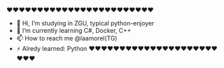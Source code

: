 ❤️❤️❤️❤️❤️❤️❤️❤️❤️❤️❤️❤️❤️❤️❤️❤️❤️❤️❤️❤️❤️❤️❤️❤️
- 👋 Hi, I’m studying in ZGU, typical python-enjoyer
- 🌱 I’m currently learning C#, Docker, C++
- 📫 How to reach me @laamorel(TG)
- ⚡ Alredy learned: Python
❤️❤️❤️❤️❤️❤️❤️❤️❤️❤️❤️❤️❤️❤️❤️❤️❤️❤️❤️❤️❤️❤️❤️❤️
